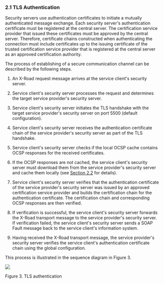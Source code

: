 ### 2.1 TLS Authentication

Security servers use authentication certificates to initiate a mutually authenticated message exchange. Each security server's authentication certificate must be registered at the central server. The certification service provider that issued these certificates must be approved by the central server. Therefore, certificate chains constructed when authenticating the connection must include certificates up to the issuing certificate of the trusted certification service provider that is registered at the central server as an approved certification authority.

The process of establishing of a secure communication channel can be described by the following steps.

1. An X-Road request message arrives at the service client's security server.

2. Service client's security server processes the request and determines the target service provider's security server.

3. Service client's security server initiates the TLS handshake with the target service provider's security server on port 5500 (default configuration).

4. Service client's security server receives the authentication certificate chain of the service provider's security server as part of the TLS handshake.

5. Service client's security server checks if the local OCSP cache contains OCSP responses for the received certificates.

6. If the OCSP responses are not cached, the service client's security server must download them from the service provider's security server and cache them locally (see [Section 2.2](#22-downloading-ocsp-responses-from-service-provider) for details).

7. Service client's security server verifies that the authentication certificate of the service provider's security server was issued by an approved certification service provider and builds the certification chain for the authentication certificate. The certification chain and corresponding OCSP responses are then verified.

8. If verification is successful, the service client's security server forwards the X-Road transport message to the service provider's security server. If verification failed, the service client's security server sends a SOAP Fault message back to the service client's information system.

9. Having received the X-Road transport message, the service provider's security server verifies the service client's authentication certificate chain using the global configuration.

This process is illustrated in the sequence diagram in Figure 3.

<a id="Messtransport_protocol_auth" class="anchor"></a>
![](img/pr-messtransport-protocol-auth.png)

Figure 3. TLS authentication
